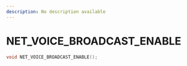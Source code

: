 ```yaml
---
description: No description available 
---
```


# NET_VOICE_BROADCAST_ENABLE

```cpp
void NET_VOICE_BROADCAST_ENABLE();
```